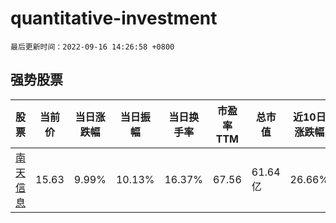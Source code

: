 # quantitative-investment

`最后更新时间：2022-09-16 14:26:58 +0800`

## 强势股票

|股票|当前价|当日涨跌幅|当日振幅|当日换手率|市盈率TTM|总市值|近10日涨跌幅|
|----|----|----|----|----|----|----|----|
|[南天信息](https://xueqiu.com/S/SZ000948)|15.63|9.99%|10.13%|16.37%|67.56|61.64亿|26.66%|
